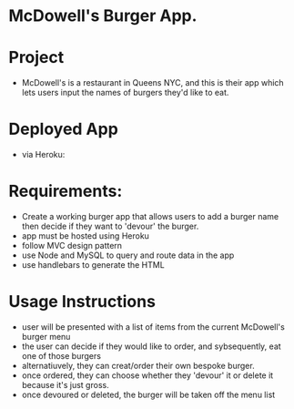 # McDowell's Burger App.

# Project
- McDowell's is a restaurant in Queens NYC, and this is their app which lets users input the names of burgers they'd like to eat.

# Deployed App
- via Heroku:
[]()

# Requirements:
- Create a working burger app that allows users to add a burger name then decide if they want to 'devour' the burger. 
- app must be hosted using Heroku
- follow MVC design pattern
- use Node and MySQL to query and route data in the app
- use handlebars to generate the HTML

# Usage Instructions
- user will be presented with a list of items from the current McDowell's burger menu
- the user can decide if they would like to order, and sybsequently, eat one of those burgers
- alternatiuvely, they can creat/order their own bespoke burger.
- once ordered, they can choose whether they 'devour' it or delete it because it's just gross.
- once devoured or deleted, the burger will be taken off the menu list
  
